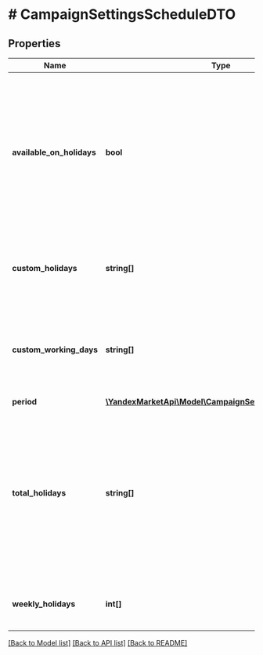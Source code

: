 # # CampaignSettingsScheduleDTO

## Properties

Name | Type | Description | Notes
------------ | ------------- | ------------- | -------------
**available_on_holidays** | **bool** | Признак работы службы доставки в государственные праздники. Возможные значения. * &#x60;false&#x60; — служба доставки не работает в праздничные дни. * &#x60;true&#x60; — служба доставки работает в праздничные дни. | [optional]
**custom_holidays** | **string[]** | Список дней, в которые служба доставки не работает. Дни магазин указал в личном кабинете на Маркете. | [optional]
**custom_working_days** | **string[]** | Список выходных и праздничных дней, в которые служба доставки работает. Дни магазин указал в личном кабинете на Маркете. | [optional]
**period** | [**\YandexMarketApi\Model\CampaignSettingsTimePeriodDTO**](CampaignSettingsTimePeriodDTO.md) |  | [optional]
**total_holidays** | **string[]** | Итоговый список нерабочих дней службы доставки. Список рассчитывается с учетом выходных, нерабочих дней и государственных праздников. Информацию по ним магазин указывает в личном кабинете на Маркете. | [optional]
**weekly_holidays** | **int[]** | Список выходных дней недели и государственных праздников. | [optional]

[[Back to Model list]](../../README.md#models) [[Back to API list]](../../README.md#endpoints) [[Back to README]](../../README.md)
